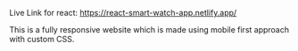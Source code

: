 Live Link for react: https://react-smart-watch-app.netlify.app/

This is a fully responsive website which is made using mobile first approach with custom CSS.
